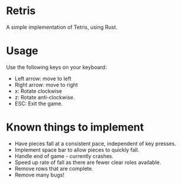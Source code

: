 # Retris

A simple implementation of Tetris, using Rust.

# Usage
Use the following keys on your keyboard:

* Left arrow: move to left
* Right arrow: move to right
* x: Rotate clockwise
* z: Rotate anti-clockwise.
* ESC: Exit the game.

# Known things to implement

* Have pieces fall at a consistent pace, independent of key presses.
* Implement space bar to allow pieces to quickly fall.
* Handle end of game - currently crashes.
* Speed up rate of fall as there are fewer clear roles available.
* Remove rows that are complete.
* Remove many bugs!
